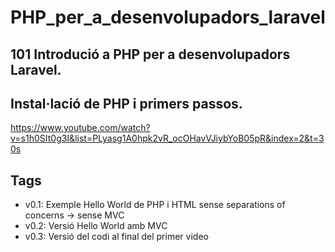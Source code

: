 # PHP_per_a_desenvolupadors_laravel

## 101 Introdució a PHP per a desenvolupadors Laravel.

## Instal·lació de PHP i primers passos.

https://www.youtube.com/watch?v=s1h0SIt0g3I&list=PLyasg1A0hpk2vR_ocOHavVJiybYoB05pR&index=2&t=30s

## Tags
- v0.1: Exemple Hello World de PHP i HTML sense separations of concerns -> sense MVC
- v0.2: Versió Hello World amb MVC
- v0.3: Versió del codi al final del primer video